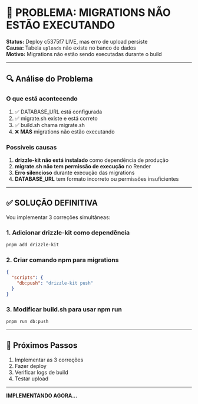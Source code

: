 # 🚨 PROBLEMA: MIGRATIONS NÃO ESTÃO EXECUTANDO

**Status:** Deploy c5375f7 LIVE, mas erro de upload persiste  
**Causa:** Tabela `uploads` não existe no banco de dados  
**Motivo:** Migrations não estão sendo executadas durante o build

---

## 🔍 Análise do Problema

### O que está acontecendo

1. ✅ DATABASE_URL está configurada
2. ✅ migrate.sh existe e está correto
3. ✅ build.sh chama migrate.sh
4. ❌ **MAS** migrations não estão executando

### Possíveis causas

1. **drizzle-kit não está instalado** como dependência de produção
2. **migrate.sh não tem permissão de execução** no Render
3. **Erro silencioso** durante execução das migrations
4. **DATABASE_URL** tem formato incorreto ou permissões insuficientes

---

## ✅ SOLUÇÃO DEFINITIVA

Vou implementar 3 correções simultâneas:

### 1. Adicionar drizzle-kit como dependência

```bash
pnpm add drizzle-kit
```

### 2. Criar comando npm para migrations

```json
{
  "scripts": {
    "db:push": "drizzle-kit push"
  }
}
```

### 3. Modificar build.sh para usar npm run

```bash
pnpm run db:push
```

---

## 🎯 Próximos Passos

1. Implementar as 3 correções
2. Fazer deploy
3. Verificar logs de build
4. Testar upload

---

**IMPLEMENTANDO AGORA...**

